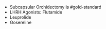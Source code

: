 - Subcapsular Orchidectomy is #gold-standard
- LHRH Agonists: Flutamide
- Leuprolide
- Gosereline


